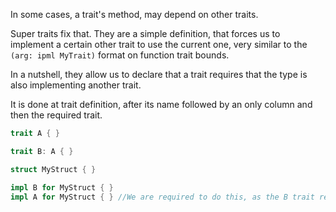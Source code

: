 In some cases, a trait's method, may depend on other traits. 

Super traits fix that. They are a simple definition, that forces us to implement a certain other trait to use the current one, very similar to the ``(arg: ipml MyTrait)`` format on function trait bounds.

In a nutshell, they allow us to declare that a trait requires that the type is also implementing another trait. 

It is done at trait definition, after its name followed by an only column and then the required trait.

```rust
trait A { }

trait B: A { }

struct MyStruct { }

impl B for MyStruct { }
impl A for MyStruct { } //We are required to do this, as the B trait requires A trait
```